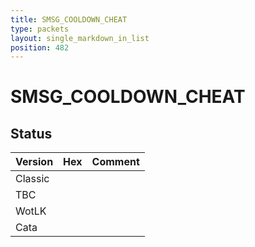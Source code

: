 ```yaml
---
title: SMSG_COOLDOWN_CHEAT
type: packets
layout: single_markdown_in_list
position: 482
---
```


# SMSG_COOLDOWN_CHEAT

## Status

Version | Hex | Comment
---------- | ---------- | ---------- 
Classic |  |  
TBC |  |  
WotLK |  |  
Cata |  |  
